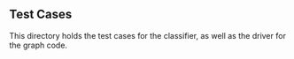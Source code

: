 ## Test Cases

This directory holds the test cases for the classifier, as well as the driver for the graph code. 
